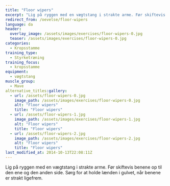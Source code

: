 ```yaml
---
title: "Floor wipers"
excerpt: "Lig på ryggen med en vægtstang i strakte arme. Før skiftevis benene op til den ene og den anden side. Sørg for at holde lænden i gulvet, når benene er strakt ligefrem."
redirect_from: /oevelse/floor-wipers
language: da
header:
  overlay_image: /assets/images/exercises/floor-wipers-0.jpg
  teaser: /assets/images/exercises/floor-wipers-0.jpg
categories:
  - Kropsstamme
training_type: 
  - Styrketræning
training_focus: 
  - kropsstamme
equipment:
  - vægtstang
muscle_group:
  - Mave
alternative_titles:gallery:
  - url: /assets/floor-wipers-0.jpg
    image_path: /assets/images/exercises/floor-wipers-0.jpg
    alt: "Floor wipers"
    title: "Floor wipers"
  - url: /assets/floor-wipers-1.jpg
    image_path: /assets/images/exercises/floor-wipers-1.jpg
    alt: "Floor wipers"
    title: "Floor wipers"
  - url: /assets/floor-wipers-2.jpg
    image_path: /assets/images/exercises/floor-wipers-2.jpg
    alt: "Floor wipers"
    title: "Floor wipers"
last_modified_at: 2014-10-13T22:08:11Z
---
```


Lig på ryggen med en vægtstang i strakte arme. Før skiftevis benene op til den ene og den anden side. Sørg for at holde lænden i gulvet, når benene er strakt ligefrem.
